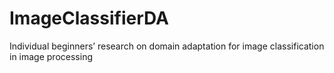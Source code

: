 # ImageClassifierDA
Individual beginners’ research on domain adaptation for image classification in image processing
